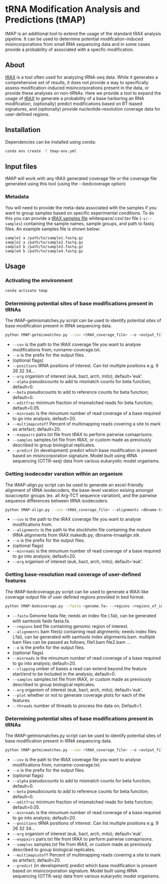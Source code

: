 # tRNA Modification Analysis and Predictions (tMAP)

tMAP is an additional tool to extend the usage of the standard tRAX analysis pipeline. It can be used to determine potential modifcaiton-induced misincorporations from small RNA sequencing data and in some cases provide a probability of associated with a specfic modification.

## About

[tRAX](https://github.com/UCSC-LoweLab/tRAX) is a tool often used for analyzing tRNA-seq data. While it generates a comprehensive set of results, it does not provide a way to specifically assess modification-induced misincorporations present in the data, or provide these analyses on non-tRNAs. Here we provide a tool to expand the usage of [tRAX](https://github.com/UCSC-LoweLab/tRAX) to generate a probability of a base harboring an RNA modification, (optionally) predict modifications based on RT-based signatures, and (optionally) provide nucleotide-resolution coverage data for user-defined regions.

## Installation

Dependencies can be installed using conda:

```bash
conda env create -f tmap-env.yml
```

## Input files

tMAP will work with any tRAX generated coverage file or the coverage file generated using this tool (using the --bedcoverage option)

### Metadata

You will need to provide the meta-data associated with the samples if you want to group samples based on specific experimental conditions. To do this you can provide a [tRAX samples file](http://trna.ucsc.edu/tRAX/#step-3-analyze-sequencing-data-for-gene-expression) whitespace/.csv/.tsv file (`-s/--samples`) containing the sample names, sample groups, and path to fastq files. An example samples file is shown below:

```tsv
sample1 a /path/to/sample1.fastq.gz
sample2 a /path/to/sample2.fastq.gz
sample3 b /path/to/sample3.fastq.gz
sample4 b /path/to/sample4.fastq.gz
```

## Usage

### Activating the environment

```bash
conda activate tmap
```

### Determining potential sites of base modifications present in tRNAs

The tMAP-getmismatches.py script can be used to identify potential sites of base modification present in tRNA sequencing data.

```bash
python tMAP-getmismatches.py --cov <tRAX_coverage_file> --o <output_file_prefix> [(optional) --org <organism> --alpha <mismatch_pseudocounts> --beta <reference_pseudocounts> --editfrac <minumum_edit_fraction> --minreads <minimum_read_coverage> --positions <list_of_sprinzl_positions> --multimapcutoff <percent_multimap_coverage> --exppairs <pairs.txt> --samples <samples.txt> --predict]
```
* `--cov` is the path to the tRAX coverage file you want to analyse modifications from; runname-coverage.txt.
* `--o`  is the prefix for the output files.
* (optional flags)
* `--positions` tRNA positions of interest. Can list multiple positions e.g. 9 26 32 34...
* `--org` organism of interest (euk, bact, arch, mito); default='euk'.
* `--alpha` pseudocounts to add to mismatch counts for beta function; default=0.
* `--beta` pseudocounts to add to reference counts for beta function; default=0.
* `--editfrac` minimum fraction of mismatched reads for beta function; default=0.05.
* `--minreads` is the minumum number of read coverage of a base required to go into analysis; default=20.
* `--multimapcutoff` Percent of multimapping reads covering a site to mark as artefact; default=20.
* `--exppairs` pairs.txt file from tRAX to perform pairwise comaprisons.
* `--samples` samples.txt file from tRAX, or custom made as previously described to group biological replicates.
* `--predict` (in development) predict which base modification is present based on misincorporation signature. Model built using tRNA sequencing (OTTR-seq) data from various eukaryotic model organisms.


### Getting isodecoder varation within an organism

The tMAP-align.py script can be used to generate an excel-friendly alignment of tRNA isodecoders, the base-level varation exising amongst isoacceptor groups (ex. all Arg-TCT sequence variation), and the pairwise sequence differences between tRNA isodecoders.

```bash
python tMAP-align.py --cov <tRAX_coverage_file> --alignments <dbname-trnaalign.stk> --o <output_file_prefix> [(optional) --minreads <minimum_read_coverage> --org <organism> --plot]
```

* `--cov` is the path to the tRAX coverage file you want to analyse modifications from.
* `--alignments` is the path to the stockholm file containing the mature tRNA alignments from tRAX makedb.py; dbname-trnaalign.stk.
* `--o`  is the prefix for the output files.
* (optional flags)
* `--minreads` is the minumum number of read coverage of a base required to go into analysis; default=20.
* `--org` organism of interest (euk, bact, arch, mito); default='euk'.
<!-- * `--plot` whether or not to generate a bar plot showing the Sprinzl positions containing instances of isodecoder variation. -->

### Getting base-resolution read coverage of user-defined features

The tMAP-bedcoverage.py script can be used to generate a tRAX-like coverage output file of user defined regions provided in bed format.

```bash
python tMAP-bedcoverage.py --fasta <genome.fa> --regions <regions_of_interest.bed> --alignments <sample1.bam> <sample2.bam> --o <output_file_prefix> [(optional) --minreads <minimum_read_coverage> --clipping <number_of_bases> --samples <samples.txt> --org <organism> --plot --threads <number_of_threads>]
```

* `--fasta` Genome fasta file; needs an index file (.fai), can be generated with samtools faidx fasta.fa.
* `--regions` bed file containing genomic region of interest.
* `--alignments` bam file(s) containing read alignments; needs index files (.fai), can be generated with samtools index alignments.bam. multiple bam files can be passed as follows; file1.bam file2.bam ...
* `--o`  is the prefix for the output files.
* (optional flags)
* `--minreads` is the minumum number of read coverage of a base required to go into analysis; default=20.
* `--clipping` umber of bases a read can extend beyond the feature start/end to be included in the analysis; default=0.
* `--samples` samples.txt file from tRAX, or custom made as previously described to group biological replicates.
* `--org` organism of interest (euk, bact, arch, mito); default='euk'.
* `--plot` whether or not to generate coverage plots for each of the features.
* `--threads` number of threads to process the data on; Default=1.

### Determining potential sites of base modifications present in tRNAs

The tMAP-getmismatches.py script can be used to identify potential sites of base modification present in tRNA sequencing data.

```bash
python tMAP-getmismatches.py --cov <tRAX_coverage_file> --o <output_file_prefix> [(optional) --alpha <mismatch_pseudocounts> --beta <reference_pseudocounts> --editfrac <minumum_edit_fraction> --minreads <minimum_read_coverage> --multimapcutoff <percent_multimap_coverage> --exppairs <pairs.txt> --samples <samples.txt> --org <organism> --predict]
```
* `--cov` is the path to the tRAX coverage file you want to analyse modifications from; runname-coverage.txt.
* `--o`  is the prefix for the output files.
* (optional flags)
* `--alpha` pseudocounts to add to mismatch counts for beta function; default=0.
* `--beta` pseudocounts to add to reference counts for beta function; default=0.
* `--editfrac` minimum fraction of mismatched reads for beta function; default=0.05.
* `--minreads` is the minumum number of read coverage of a base required to go into analysis; default=20.
* `--positions` tRNA positions of interest. Can list multiple positions e.g. 9 26 32 34...
* `--org` organism of interest (euk, bact, arch, mito); default='euk'.
* `--exppairs` pairs.txt file from tRAX to perform pairwise comaprisons.
* `--samples` samples.txt file from tRAX, or custom made as previously described to group biological replicates.
* `--multimapcutoff` Percent of multimapping reads covering a site to mark as artefact; default=20.
* `--predict` (in development) predict which base modification is present based on misincorporation signature. Model built using tRNA sequencing (OTTR-seq) data from various eukaryotic model organisms.
